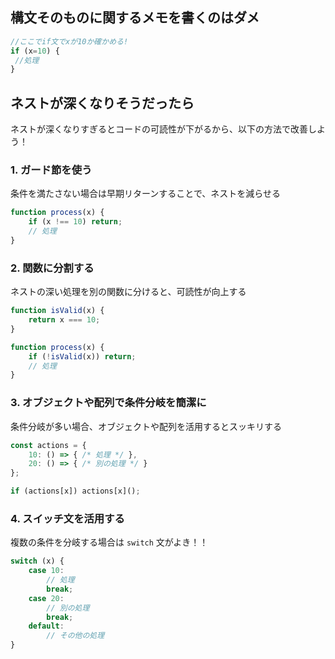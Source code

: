 ## 構文そのものに関するメモを書くのはダメ
```JavaScript
//ここでif文でxが10か確かめる!
if (x=10) {
 //処理    
}
```
## ネストが深くなりそうだったら  
ネストが深くなりすぎるとコードの可読性が下がるから、以下の方法で改善しよう！

### 1. **ガード節を使う**  
条件を満たさない場合は早期リターンすることで、ネストを減らせる
```javascript
function process(x) {
    if (x !== 10) return;
    // 処理
}
```

### 2. **関数に分割する**  
ネストの深い処理を別の関数に分けると、可読性が向上する
```javascript
function isValid(x) {
    return x === 10;
}

function process(x) {
    if (!isValid(x)) return;
    // 処理
}
```

### 3. **オブジェクトや配列で条件分岐を簡潔に**  
条件分岐が多い場合、オブジェクトや配列を活用するとスッキリする
```javascript
const actions = {
    10: () => { /* 処理 */ },
    20: () => { /* 別の処理 */ }
};

if (actions[x]) actions[x]();
```

### 4. **スイッチ文を活用する**  
複数の条件を分岐する場合は `switch` 文がよき！！
```javascript
switch (x) {
    case 10:
        // 処理
        break;
    case 20:
        // 別の処理
        break;
    default:
        // その他の処理
}
```
